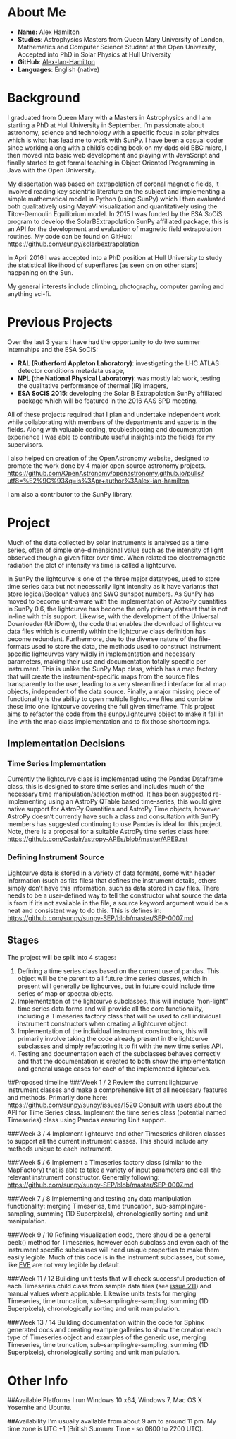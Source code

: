 About Me
========
- **Name:**      Alex Hamilton
- **Studies**:   Astrophysics Masters from Queen Mary University of London,
Mathematics and Computer Science Student at the Open University,
Accepted into PhD in Solar Physics at Hull University
- **GitHub**:    [Alex-Ian-Hamilton](http://github.com/Alex-Ian-Hamilton)
- **Languages**: English (native)

Background
========
I graduated from Queen Mary with a Masters in Astrophysics and I am starting a PhD at Hull University in September.
I'm passionate about astronomy, science and technology with a specific focus in solar physics which is what has lead me to work with SunPy.
I have been a casual coder since working along with a child’s coding book on my dads old BBC micro, I then moved into basic web development and playing with JavaScript and finally started to get formal teaching in Object Oriented Programming in Java with the Open University.

My dissertation was based on extrapolation of coronal magnetic fields, it involved reading key scientific literature on the subject and implementing a simple mathematical model in Python (using SunPy) which I then evaluated both qualitatively using MayaVi visualization and quantitatively using the Titov-Demoulin Equilibrium model.
In 2015 I was funded by the ESA SoCiS program to develop the SolarBExtrapolation SunPy affiliated package, this is an API for the development and evaluation of magnetic field extrapolation routines.
My code can be found on GitHub:
https://github.com/sunpy/solarbextrapolation

In April 2016 I was accepted into a PhD position at Hull University to study the statistical likelihood of superflares (as seen on on other stars) happening on the Sun.

My general interests include climbing, photography, computer gaming and anything sci-fi.

Previous Projects
========
Over the last 3 years I have had the opportunity to do two summer internships and the ESA SoCiS:
 -  **RAL (Rutherford Appleton Laboratory)**: investigating the LHC ATLAS detector conditions metadata usage,
 -  **NPL (the National Physical Laboratory)**: was mostly lab work, testing the qualitative performance of thermal (IR) imagers,
 -  **ESA SoCiS 2015**: developing the Solar B Extrapolation SunPy affiliated package which will be featured in the 2016 AAS SPD meeting.

All of these projects required that I plan and undertake independent work while collaborating with members of the departments and experts in the fields. Along with valuable coding, troubleshooting and documentation experience I was able to contribute useful insights into the fields for my supervisors.

I also helped on creation of the OpenAstronomy website, designed to promote the work done by 4 major open source astronomy projects.
https://github.com/OpenAstronomy/openastronomy.github.io/pulls?utf8=%E2%9C%93&q=is%3Apr+author%3Aalex-ian-hamilton

I am also a contributor to the SunPy library.

Project
=======
Much of the data collected by solar instruments is analysed as a time series, often of simple one-dimensional value such as the intensity of light observed though a given filter over time. When related too electromagnetic radiation the plot of intensity vs time is called a lightcurve.

In SunPy the lightcurve is one of the three major datatypes, used to store time series data but not necessarily light intensity as it have variants that store logical/Boolean values and SWO sunspot numbers.
As SunPy has moved to become unit-aware with the implementation of AstroPy quantities in SunPy 0.6, the lightcurve has become the only primary dataset that is not in-line with this support.
Likewise, with the development of the Universal Downloader (UniDown), the code that enables the download of lightcurve data files which is currently within the lightcurve class definition has become redundant.
Furthermore, due to the diverse nature of the file-formats used to store the data, the methods used to construct instrument specific lightcurves vary wildly in implementation and necessary parameters, making their use and documentation totally specific per instrument. This is unlike the SunPy Map class, which has a map factory that will create the instrument-specific maps from the source files transparently to the user, leading to a very streamlined interface for all map objects, independent of the data source.
Finally, a major missing piece of functionality is the ability to open multiple lightcurve files and combine these into one lightcurve covering the full given timeframe.
This project aims to refactor the code from the sunpy.lightcurve object to make it fall in line with the map class implementation and to fix those shortcomings.

## Implementation Decisions
### Time Series Implementation
Currently the lightcurve class is implemented using the Pandas Dataframe class, this is designed to store time series and includes much of the necessary time manipulation/selection method.
It has been suggested re-implementing using an AstroPy QTable based time-series, this would give native support for AstroPy Quantities and AstroPy Time objects, however AstroPy doesn’t currently have such a class and consultation with SunPy members has suggested continuing to use Pandas is ideal for this project. Note, there is a proposal for a suitable AstroPy time series class here:
https://github.com/Cadair/astropy-APEs/blob/master/APE9.rst

### Defining Instrument Source
Lightcurve data is stored in a variety of data formats, some with header information (such as fits files) that defines the instrument details, others simply don’t have this information, such as data stored in csv files. There needs to be a user-defined way to tell the constructor what source the data is from if it’s not available in the file, a source keyword argument would be a neat and consistent way to do this. This is defines in:
https://github.com/sunpy/sunpy-SEP/blob/master/SEP-0007.md

## Stages
The project will be split into 4 stages:
1. Defining a time series class based on the current use of pandas.
This object will be the parent to all future time series classes, which in present will generally be lighcurves, but in future could include time series of map or spectra objects.
2. Implementation of the lightcurve subclasses, this will include “non-light” time series data forms and will provide all the core functionality, including a Timeseries factory class that will be used to call individual instrument constructors when creating a lightcurve object.
3. Implementation of the individual instrument constructors, this will primarily involve taking the code already present in the lightcurve subclasses and simply refactoring it to fit with the new time series API.
4. Testing and documentation each of the subclasses behaves correctly and that the documentation is created to both show the implementation and general usage cases for each of the implemented lightcurves.



##Proposed timeline
###Week 1 / 2
Review the current lightcurve instrument classes and make a comprehensive list of all necessary features and methods. Primarily done here:
https://github.com/sunpy/sunpy/issues/1520
Consult with users about the API for Time Series class.
Implement the time series class (potential named Timeseries) class using Pandas ensuring Unit support.

###Week 3 / 4
Implement lightcurve and other Timeseries children classes to support all the current instrument classes.
This should include any methods unique to each instrument.

###Week 5 / 6
Implement a Timeseries factory class (similar to the MapFactory) that is able to take a variety of input parameters and call the relevant instrument constructor. Generally following:
https://github.com/sunpy/sunpy-SEP/blob/master/SEP-0007.md

###Week 7 / 8
Implementing and testing any data manipulation functionality: merging Timeseries, time truncation, sub-sampling/re-sampling, summing (1D Superpixels), chronologically sorting and unit manipulation.

###Week 9 / 10
Refining visualization code, there should be a general peek() method for Timeseries, however each subclass and even each of the instrument specific subclasses will need unique properties to make them easily legible. Much of this code is in the instrument subclasses, but some, like [EVE](http://docs.sunpy.org/en/stable/api/sunpy.lightcurve.EVELightCurve.html#sunpy.lightcurve.EVELightCurve) are not very legible by default.

###Week 11 / 12
Building unit tests that will check successful production of each Timeseries child class from sample data files (see [issue 211](https://github.com/sunpy/sunpy/issues/211)) and manual values where applicable.
Likewise units tests for merging Timeseries, time truncation, sub-sampling/re-sampling, summing (1D Superpixels), chronologically sorting and unit manipulation.

###Week 13 / 14
Building documentation within the code for Sphinx generated docs and creating example galleries to show the creation each type of Timeseries object and examples of the generic use, merging Timeseries, time truncation, sub-sampling/re-sampling, summing (1D Superpixels), chronologically sorting and unit manipulation.

Other Info
==========
##Available Platforms
I run Windows 10 x64, Windows 7, Mac OS X Yosemite and Ubuntu.

##Availability
I'm usually available from about 9 am to around 11 pm. My time zone is UTC +1 (British Summer Time - so 0800 to 2200 UTC).